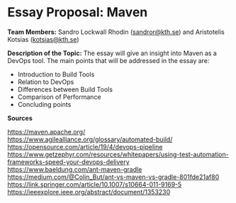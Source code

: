 # Essay Proposal: Maven
**Team Members:** Sandro Lockwall Rhodin (<sandror@kth.se>) and Aristotelis Kotsias (<kotsias@kth.se>)

**Description of the Topic:** 
The essay will give an insight into Maven as a DevOps tool. The main points that will be addressed in the essay are:

* Introduction to Build Tools 
* Relation to DevOps 
* Differences between Build Tools
* Comparison of Performance
* Concluding points

**Sources**

https://maven.apache.org/ <br/>
https://www.agilealliance.org/glossary/automated-build/ <br/>
https://opensource.com/article/19/4/devops-pipeline <br/>
https://www.getzephyr.com/resources/whitepapers/using-test-automation-frameworks-speed-your-devops-delivery <br/>
https://www.baeldung.com/ant-maven-gradle <br/>
https://medium.com/@Colin_But/ant-vs-maven-vs-gradle-801fde21af80 <br/>
https://link.springer.com/article/10.1007/s10664-011-9169-5 <br/>
https://ieeexplore.ieee.org/abstract/document/1353230 <br/>
